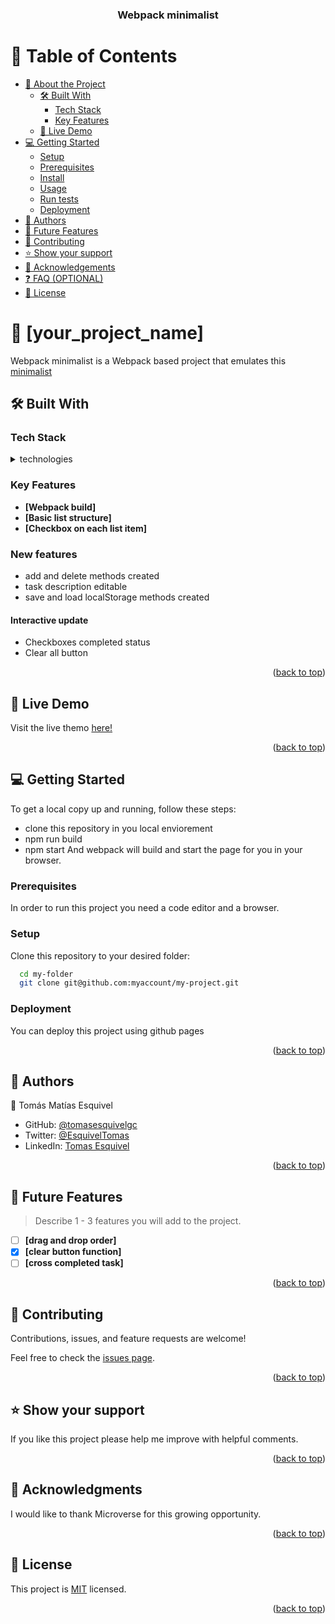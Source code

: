 <a name="readme-top"></a>


<div align="center">

  <h3><b>Webpack minimalist</b></h3>

</div>

<!-- TABLE OF CONTENTS -->

# 📗 Table of Contents

- [📖 About the Project](#about-project)
  - [🛠 Built With](#built-with)
    - [Tech Stack](#tech-stack)
    - [Key Features](#key-features)
  - [🚀 Live Demo](#live-demo)
- [💻 Getting Started](#getting-started)
  - [Setup](#setup)
  - [Prerequisites](#prerequisites)
  - [Install](#install)
  - [Usage](#usage)
  - [Run tests](#run-tests)
  - [Deployment](#deployment)
- [👥 Authors](#authors)
- [🔭 Future Features](#future-features)
- [🤝 Contributing](#contributing)
- [⭐️ Show your support](#support)
- [🙏 Acknowledgements](#acknowledgements)
- [❓ FAQ (OPTIONAL)](#faq)
- [📝 License](#license)

<!-- PROJECT DESCRIPTION -->

# 📖 [your_project_name] <a name="about-project"></a>

Webpack minimalist is a Webpack based project that emulates this [minimalist](https://web.archive.org/web/20180320194056/http://www.getminimalist.com:80/)

## 🛠 Built With <a name="built-with"></a>

### Tech Stack <a name="tech-stack"></a>


<details>
  <summary>technologies</summary>
  <ul>
    <li><a href="https://webpack.js.org">Webpack</a></li>
    <li><a href="https://lenguajecss.com">HTML</a></li>
    <li><a href="https://webpack.js.org">CSS</a></li>
    <li><a href="https://www.javascript.com">JavaScript</a></li>
  </ul>
</details>

<!-- Features -->

### Key Features <a name="key-features"></a>


- **[Webpack build]**
- **[Basic list structure]**
- **[Checkbox on each list item]**


### New features 

 - add and delete methods created
 - task description editable
 - save and load localStorage methods created

 #### Interactive update

  - Checkboxes completed status
  - Clear all button

<p align="right">(<a href="#readme-top">back to top</a>)</p>

<!-- LIVE DEMO -->

## 🚀 Live Demo <a name="live-demo"></a>

Visit the live themo [here!](https://tomasesquivelgc.github.io/Webpack-To-Do-list/dist/)


<p align="right">(<a href="#readme-top">back to top</a>)</p>

<!-- GETTING STARTED -->

## 💻 Getting Started <a name="getting-started"></a>


To get a local copy up and running, follow these steps:
 - clone this repository in you local enviorement
 - npm run build
 - npm start
And webpack will build and start the page for you in your browser.

### Prerequisites

In order to run this project you need a code editor and a browser.


### Setup

Clone this repository to your desired folder:


```sh
  cd my-folder
  git clone git@github.com:myaccount/my-project.git
```


### Deployment

You can deploy this project using github pages

<p align="right">(<a href="#readme-top">back to top</a>)</p>

<!-- AUTHORS -->

## 👥 Authors <a name="authors"></a>


👤 Tomás Matías Esquivel

- GitHub: [@tomasesquivelgc](https://github.com/tomasesquivelgc)
- Twitter: [@EsquivelTomas](https://twitter.com/EsquivelTomas)
- LinkedIn: [Tomas Esquivel](https://www.linkedin.com/in/tomas-esquivel-b2160568/)


<p align="right">(<a href="#readme-top">back to top</a>)</p>

<!-- FUTURE FEATURES -->

## 🔭 Future Features <a name="future-features"></a>

> Describe 1 - 3 features you will add to the project.

- [ ] **[drag and drop order]**
- [X] **[clear button function]**
- [ ] **[cross completed task]**

<p align="right">(<a href="#readme-top">back to top</a>)</p>

<!-- CONTRIBUTING -->

## 🤝 Contributing <a name="contributing"></a>

Contributions, issues, and feature requests are welcome!

Feel free to check the [issues page](../../issues/).

<p align="right">(<a href="#readme-top">back to top</a>)</p>

<!-- SUPPORT -->

## ⭐️ Show your support <a name="support"></a>


If you like this project please help me improve with helpful comments.

<p align="right">(<a href="#readme-top">back to top</a>)</p>

<!-- ACKNOWLEDGEMENTS -->

## 🙏 Acknowledgments <a name="acknowledgements"></a>


I would like to thank Microverse for this growing opportunity.

<p align="right">(<a href="#readme-top">back to top</a>)</p>


<!-- LICENSE -->

## 📝 License <a name="license"></a>

This project is [MIT](./LICENSE) licensed.


<p align="right">(<a href="#readme-top">back to top</a>)</p>
